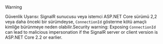 > [!WARNING]
> <span data-ttu-id="4ec4b-101">Güvenlik Uyarısı: SignalR sunucusu veya istemci ASP.NET Core sürümü 2,2 veya daha önceki bir sürümdeyse, `ConnectionId` gösterme kötü amaçlı kimliğe bürünmeye neden olabilir.</span><span class="sxs-lookup"><span data-stu-id="4ec4b-101">Security warning: Exposing `ConnectionId` can lead to malicious impersonation if the SignalR server or client version is ASP.NET Core 2.2 or earlier.</span></span>
